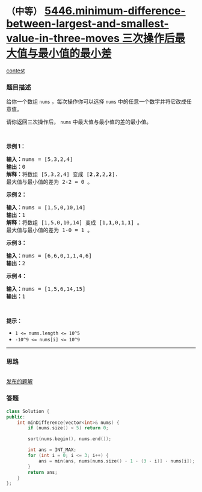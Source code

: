 # `（中等）` [5446.minimum-difference-between-largest-and-smallest-value-in-three-moves 三次操作后最大值与最小值的最小差](https://leetcode-cn.com/problems/minimum-difference-between-largest-and-smallest-value-in-three-moves/)

[contest](https://leetcode-cn.com/contest/biweekly-contest-30/problems/minimum-difference-between-largest-and-smallest-value-in-three-moves/)

### 题目描述
<p>给你一个数组&nbsp;<code>nums</code>&nbsp;，每次操作你可以选择&nbsp;<code>nums</code>&nbsp;中的任意一个数字并将它改成任意值。</p>

<p>请你返回三次操作后， <code>nums</code>&nbsp;中最大值与最小值的差的最小值。</p>

<p>&nbsp;</p>

<p><strong>示例 1：</strong></p>

<pre><strong>输入：</strong>nums = [5,3,2,4]
<strong>输出：</strong>0
<strong>解释：</strong>将数组 [5,3,2,4] 变成 [<strong>2</strong>,<strong>2</strong>,2,<strong>2</strong>].
最大值与最小值的差为 2-2 = 0 。</pre>

<p><strong>示例 2：</strong></p>

<pre><strong>输入：</strong>nums = [1,5,0,10,14]
<strong>输出：</strong>1
<strong>解释：</strong>将数组 [1,5,0,10,14] 变成 [1,<strong>1</strong>,0,<strong>1</strong>,<strong>1</strong>] 。
最大值与最小值的差为 1-0 = 1 。
</pre>

<p><strong>示例 3：</strong></p>

<pre><strong>输入：</strong>nums = [6,6,0,1,1,4,6]
<strong>输出：</strong>2
</pre>

<p><strong>示例 4：</strong></p>

<pre><strong>输入：</strong>nums = [1,5,6,14,15]
<strong>输出：</strong>1
</pre>

<p>&nbsp;</p>

<p><strong>提示：</strong></p>

<ul>
	<li><code>1 <= nums.length <= 10^5</code></li>
	<li><code>-10^9 <= nums[i] <= 10^9</code></li>
</ul>


---
### 思路
```
```

[发布的题解](https://leetcode-cn.com/problems/minimum-difference-between-largest-and-smallest-value-in-three-moves/solution/minimum-difference-by-ikaruga/)

### 答题
``` C++
class Solution {
public:
    int minDifference(vector<int>& nums) {
        if (nums.size() < 5) return 0;

        sort(nums.begin(), nums.end());

        int ans = INT_MAX;
        for (int i = 0; i <= 3; i++) {
            ans = min(ans, nums[nums.size() - 1 - (3 - i)] - nums[i]);
        }
        return ans;
    }
};
```




